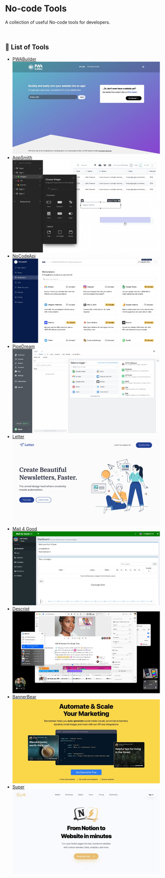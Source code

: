 # No-code Tools
A collection of useful No-code tools for developers.

<br>

## 📝 List of Tools
- [PWABuilder](https://www.pwabuilder.com/)
[![PWABuilder Screenshot](./images/pwabuilder.jpg)](https://www.pwabuilder.com/)<br>
- [AppSmith](https://www.appsmith.com/)
[![AppSmith Screenshot](./images/appsmith.jpg)](https://www.appsmith.com/)<br>
- [NoCodeApi](https://nocodeapi.com/)
[![NoCodeApi Screenshot](./images/nocodeapi.png)](https://nocodeapi.com/)<br>
- [PipeDream](https://pipedream.com/)
[![PipeDream Screenshot](./images/pipedream.jpg)](https://pipedream.com/)<br>
- [Letter](https://letter.so/)
[![Letter Screenshot](./images/letter.png)](https://letter.so/)<br>
- [Mail 4 Good](https://github.com/freeCodeCamp/mail-for-good/)
[![Mail 4 Good Screenshot](./images/mail4good.png)](https://github.com/freeCodeCamp/mail-for-good/)<br>
- [Descript](https://www.descript.com/)
[![Descript Screenshot](./images/descript.jpg)](https://www.descript.com/)<br>
- [BannerBear](https://www.bannerbear.com/)
[![BannerBear Screenshot](./images/bannerbear.jpg)](https://www.bannerbear.com/)<br>
- [Super](https://super.so/)
[![Super Screenshot](./images/super.jpg)](https://super.so/)<br>